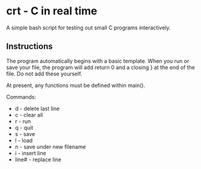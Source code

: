 # crt - C in real time

A simple bash script for testing out small C programs interactively.

## Instructions

The program automatically begins with a basic template.
When you run or save your file, the program will add 
return 0 and a closing } at the end of the file.  Do not
add these yourself.

At present, any functions must be defined within main(). 

Commands:
* d - delete last line<br> 
* c - clear all <br>
* r - run <br>
* q - quit <br>
* s - save <br> 
* l - load <br>
* n - save under new filename <br>
* i - insert line <br>
* line# - replace line <br>

